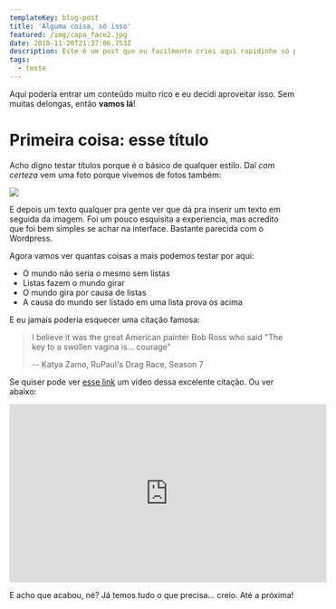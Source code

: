 ```yaml
---
templateKey: blog-post
title: 'Alguma coisa, só isso'
featured: /img/capa_face2.jpg
date: 2018-11-20T21:37:06.753Z
description: Este é um post que eu facilmente criei aqui rapidinho só pra testar esse trem
tags:
  - teste
---
```

Aqui poderia entrar um conteúdo muito rico e eu decidi aproveitar isso. Sem muitas delongas, então **vamos lá**!

# Primeira coisa: esse título

Acho digno testar títulos porque é o básico de qualquer estilo. Daí _com certeza_ vem uma foto porque vivemos de fotos também:

![](/img/capa_face2.jpg)

E depois um texto qualquer pra gente ver que dá pra inserir um texto em seguida da imagem. Foi um pouco esquisita a experiencia, mas acredito que foi bem simples se achar na interface. Bastante parecida com o Wordpress.

Agora vamos ver quantas coisas a mais podemos testar por aqui:

* O mundo não seria o mesmo sem listas
* Listas fazem o mundo girar
* O mundo gira por causa de listas
* A causa do mundo ser listado em uma lista prova os acima

E eu jamais poderia esquecer uma citação famosa:

> I believe it was the great American painter Bob Ross who said "The key to a swollen vagina is... courage"
>
> \-- Katya Zamo, RuPaul's Drag Race, Season 7

Se quiser pode ver [esse link](https://www.youtube.com/watch?v=o4Be-v92v_o) um vídeo dessa excelente citação. Ou ver abaixo:

<iframe width="560" height="315" src="https://www.youtube.com/embed/o4Be-v92v_o" frameborder="0" allow="accelerometer; autoplay; encrypted-media; gyroscope; picture-in-picture" allowfullscreen></iframe>

E acho que acabou, né? Já temos tudo o que precisa... creio. Até a próxima!
